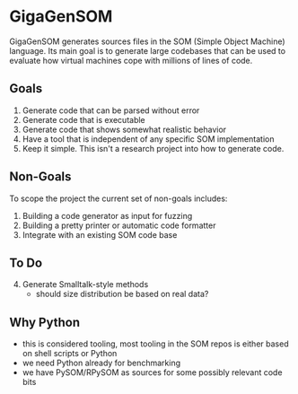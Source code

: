 # GigaGenSOM

GigaGenSOM generates sources files in the SOM (Simple Object Machine) language.
Its main goal is to generate large codebases that can be used to evaluate how
virtual machines cope with millions of lines of code.

## Goals

1. Generate code that can be parsed without error
2. Generate code that is executable
3. Generate code that shows somewhat realistic behavior
4. Have a tool that is independent of any specific SOM implementation
5. Keep it simple. This isn't a research project into how to generate code.

## Non-Goals

To scope the project the current set of non-goals includes:

1. Building a code generator as input for fuzzing
2. Building a pretty printer or automatic code formatter
3. Integrate with an existing SOM code base

## To Do

4. Generate Smalltalk-style methods
   - should size distribution be based on real data?


## Why Python

- this is considered tooling, most tooling in the SOM repos is either based on
  shell scripts or Python
- we need Python already for benchmarking
- we have PySOM/RPySOM as sources for some possibly relevant code bits
